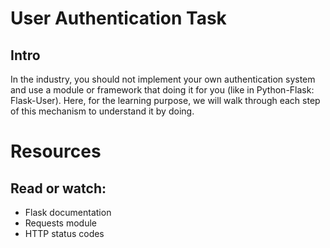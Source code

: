 # User Authentication Task

## Intro

In the industry, you should not implement your own authentication system and use a module or framework that doing it for you (like in Python-Flask: Flask-User). Here, for the learning purpose, we will walk through each step of this mechanism to understand it by doing.

# Resources
## Read or watch:

- Flask documentation
- Requests module
- HTTP status codes
